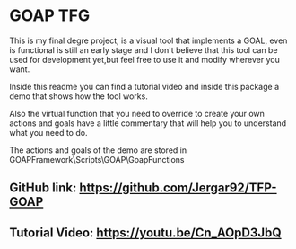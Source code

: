 # GOAP TFG
This is my final degre project, is a visual tool that implements a GOAL, even is functional is still an early stage and I don't believe that this tool can be used for development yet,but feel free to use it and modify wherever you want.

Inside this readme you can find a tutorial video and inside this package a demo that shows how the tool works.

Also the virtual function that you need to override to create your own actions and goals have a little commentary that will help you to understand what you need to do.

The actions and goals of the demo are stored in GOAPFramework\Scripts\GOAP\GoapFunctions

## GitHub link: https://github.com/Jergar92/TFP-GOAP

## Tutorial Video: https://youtu.be/Cn_AOpD3JbQ


